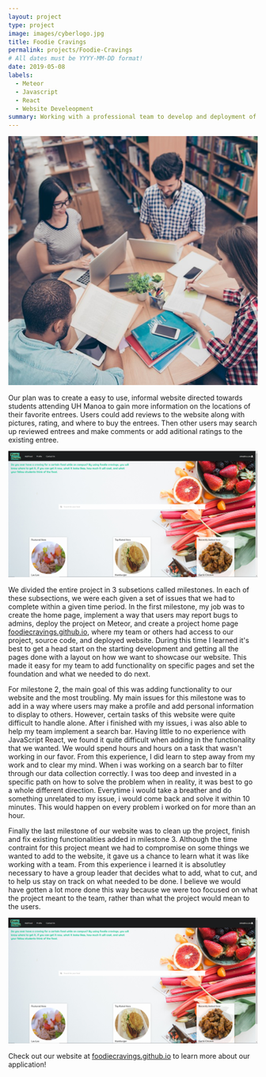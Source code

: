 ```yaml
---
layout: project
type: project
image: images/cyberlogo.jpg
title: Foodie Cravings
permalink: projects/Foodie-Cravings
# All dates must be YYYY-MM-DD format!
date: 2019-05-08
labels:
  - Meteor
  - Javascript
  - React
  - Website Develeopment
summary: Working with a professional team to develop and deployment of a website
---
```


<div class="ui medium rounded images">
  <img class="ui image" src="../images/project.jpg">
</div>

  Our plan was to create a easy to use, informal website directed towards students attending UH Manoa to gain more information on the locations of their favorite entrees. Users could add reviews to the website along with pictures, rating, and where to buy the entrees. Then other users may search up reviewed entrees and make comments or add aditional ratings to the existing entree. 
  
<div class="ui large rounded images">
  <img class="ui image" src="../images/food.png">
</div>
  
  We divided the entire project in 3 subsetions called milestones. In each of these subsections, we were each given a set of issues that we had to complete within a given time period. In the first milestone, my job was to create the home page, implement a way that users may report bugs to admins, deploy the project on Meteor, and create a project home page [foodiecravings.github.io](https://foodiecravings.github.io/), where my team or others had access to our project, source code, and deployed website. During this time I learned it's best to get a head start on the starting development and getting all the pages done with a layout on how we want to showcase our website. This made it easy for my team to add functionality on specific pages and set the foundation and what we needed to do next. 
  
  For milestone 2, the main goal of this was adding functionality to our website and the most troubling. My main issues for this milestone was to add in a way where users may make a profile and add personal information to display to others. However, certain tasks of this website were quite difficult to handle alone. After i finished with my issues, i was also able to help my team implement a search bar. Having little to no experience with JavaScript React, we found it quite difficult when adding in the functionality that we wanted. We would spend hours and hours on a task that wasn't working in our favor. From this experience, I did learn to step away from my work and to clear my mind. When i was working on a search bar to filter through our data collection correctly. I was too deep and invested in a specific path on how to solve the problem when in reality, it was best to go a whole different direction. Everytime i would take a breather and do something unrelated to my issue, i would come back and solve it within 10 minutes. This would happen on every problem i worked on for more than an hour. 
  
  Finally the last milestone of our website was to clean up the project, finish and fix existing functionalities added in milestone 3. Although the time contraint for this project meant we had to compromise on some things we wanted to add to the website, it gave us a chance to learn what it was like working with a team. From this experience i learned it is absolutley necessary to have a group leader that decides what to add, what to cut, and to help us stay on track on what needed to be done. I believe we would have gotten a lot more done this way because we were too focused on what the project meant to the team, rather than what the project would mean to the users. 
  
  
  
<div class="ui large rounded images">
  <img class="ui image" src="../images/food.png">
</div>


Check out our website at [foodiecravings.github.io](https://foodiecravings.github.io/) to learn more about our application!



